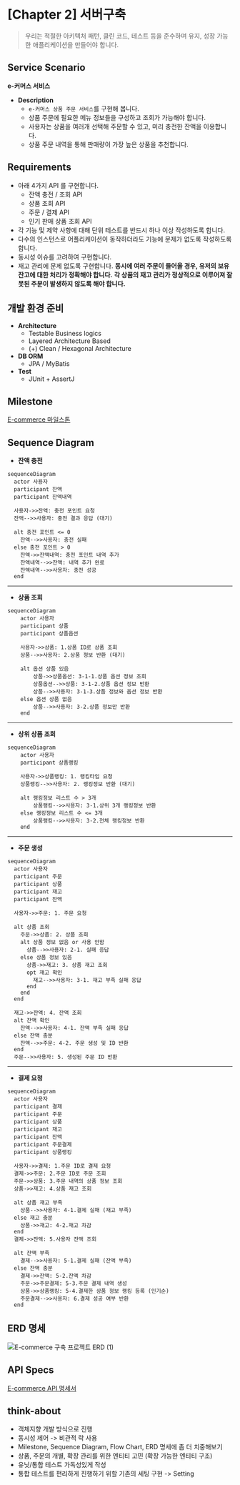 [Chapter 2] 서버구축
===========================

> 우리는 적절한 아키텍처 패턴, 클린 코드, 테스트 등을 준수하며 유지, 성장 가능한 애플리케이션을 만들어야 합니다.

Service Scenario
----------------
**e-커머스 서비스**
- **Description**
  - `e-커머스 상품 주문 서비스`를 구현해 봅니다.
  - 상품 주문에 필요한 메뉴 정보들을 구성하고 조회가 가능해야 합니다.
  - 사용자는 상품을 여러개 선택해 주문할 수 있고, 미리 충전한 잔액을 이용합니다.
  - 상품 주문 내역을 통해 판매량이 가장 높은 상품을 추천합니다.

Requirements
------------
* 아래 4가지 API 를 구현합니다.
  + 잔액 충전 / 조회 API
  + 상품 조회 API
  + 주문 / 결제 API
  + 인기 판매 상품 조회 API
* 각 기능 및 제약 사항에 대해 단위 테스트를 반드시 하나 이상 작성하도록 합니다.
* 다수의 인스턴스로 어플리케이션이 동작하더라도 기능에 문제가 없도록 작성하도록 합니다.
* 동시성 이슈를 고려하여 구현합니다.
* 재고 관리에 문제 없도록 구현합니다.
**동시에 여러 주문이 들어올 경우, 유저의 보유 잔고에 대한 처리가 정확해야 합니다.**
**각 상품의 재고 관리가 정상적으로 이루어져 잘못된 주문이 발생하지 않도록 해야 합니다.**

개발 환경 준비
--------------
- **Architecture**
    - Testable Business logics
    - Layered Architecture Based
    - (+) Clean / Hexagonal Architecture
- **DB ORM**
    - JPA / MyBatis
- **Test**
    - JUnit + AssertJ

Milestone
----------
[E-commerce 마일스톤](https://github.com/users/yjchoigit/projects/4/views/1)


Sequence Diagram
------------
- **잔액 충전**
```mermaid
sequenceDiagram
  actor 사용자
  participant 잔액
  participant 잔액내역

  사용자->>잔액: 충전 포인트 요청
  잔액-->>사용자: 충전 결과 응답 (대기)

  alt 충전 포인트 <= 0
    잔액-->>사용자: 충전 실패
  else 충전 포인트 > 0
    잔액->>잔액내역: 충전 포인트 내역 추가
    잔액내역-->>잔액: 내역 추가 완료
    잔액내역-->>사용자: 충전 성공
  end
```
----
- **상품 조회**
```mermaid
sequenceDiagram
    actor 사용자
    participant 상품
    participant 상품옵션

    사용자->>상품: 1.상품 ID로 상품 조회
    상품-->>사용자: 2.상품 정보 반환 (대기)

    alt 옵션 상품 있음
        상품->>상품옵션: 3-1-1.상품 옵션 정보 조회
        상품옵션-->>상품: 3-1-2.상품 옵션 정보 반환
        상품-->>사용자: 3-1-3.상품 정보와 옵션 정보 반환
    else 옵션 상품 없음
        상품-->>사용자: 3-2.상품 정보만 반환
    end
```
----
- **상위 상품 조회**
```mermaid
sequenceDiagram
    actor 사용자
    participant 상품랭킹

    사용자->>상품랭킹: 1. 랭킹타입 요청
    상품랭킹-->>사용자: 2. 랭킹정보 반환 (대기)

    alt 랭킹정보 리스트 수 > 3개
        상품랭킹-->>사용자: 3-1.상위 3개 랭킹정보 반환
    else 랭킹정보 리스트 수 <= 3개
        상품랭킹-->>사용자: 3-2.전체 랭킹정보 반환
    end
```
---- 
- **주문 생성**
```mermaid
sequenceDiagram
  actor 사용자
  participant 주문
  participant 상품
  participant 재고
  participant 잔액

  사용자->>주문: 1. 주문 요청

  alt 상품 조회
    주문->>상품: 2. 상품 조회
    alt 상품 정보 없음 or 사용 안함
      상품-->>사용자: 2-1. 실패 응답
    else 상품 정보 있음
      상품->>재고: 3. 상품 재고 조회
      opt 재고 확인
        재고-->>사용자: 3-1. 재고 부족 실패 응답
      end
    end
  end

  재고->>잔액: 4. 잔액 조회
  alt 잔액 확인
    잔액-->>사용자: 4-1. 잔액 부족 실패 응답
  else 잔액 충분
    잔액-->>주문: 4-2. 주문 생성 및 ID 반환
  end
  주문-->>사용자: 5. 생성된 주문 ID 반환
```
----
- **결제 요청**
```mermaid
sequenceDiagram
  actor 사용자
  participant 결제
  participant 주문
  participant 상품
  participant 재고
  participant 잔액
  participant 주문결제
  participant 상품랭킹

  사용자->>결제: 1.주문 ID로 결제 요청
  결제->>주문: 2.주문 ID로 주문 조회
  주문->>상품: 3.주문 내역의 상품 정보 조회
  상품->>재고: 4.상품 재고 조회

  alt 상품 재고 부족
    상품-->>사용자: 4-1.결제 실패 (재고 부족)
  else 재고 충분
    상품->>재고: 4-2.재고 차감
  end
  결제->>잔액: 5.사용자 잔액 조회

  alt 잔액 부족
    결제-->>사용자: 5-1.결제 실패 (잔액 부족)
  else 잔액 충분
    결제->>잔액: 5-2.잔액 차감
    주문->>주문결제: 5-3.주문 결제 내역 생성
    상품->>상품랭킹: 5-4.결제한 상품 정보 랭킹 등록 (인기순)
    주문결제-->>사용자: 6.결제 성공 여부 반환
  end
```

ERD 명세
------
![E-commerce 구축 프로젝트 ERD (1)](https://github.com/yjchoigit/hhplus_week3/assets/71246526/012f85fc-0723-4e4a-a3ab-9680a6283d6d)


API Specs
---------
[E-commerce API 명세서](https://yj16.notion.site/E-commerce-API-68acc56110924827bbd26273a9ba84a2)

think-about
---
* 객체지향 개발 방식으로 진행
* 동시성 제어 -> 비관적 락 사용
* Milestone, Sequence Diagram, Flow Chart, ERD 명세에 좀 더 치중해보기
* 상품, 주문의 개별, 확장 관리를 위한 엔티티 고민 (확장 가능한 엔티티 구조)
* 유닛/통합 테스트 가독성있게 작성
* 통합 테스트를 편리하게 진행하기 위할 기존의 세팅 구현 -> Setting
